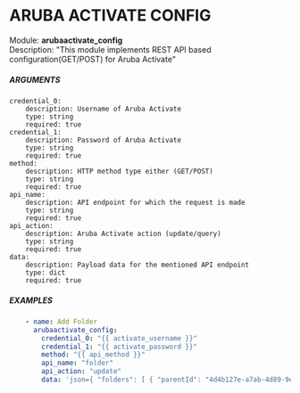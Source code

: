 # ARUBA ACTIVATE CONFIG
Module: ****arubaactivate_config****  
Description: "This module implements REST API based configuration(GET/POST) for Aruba Activate"

##### ARGUMENTS
    credential_0:
        description: Username of Aruba Activate
        type: string
        required: true
    credential_1:
        description: Password of Aruba Activate
        type: string
        required: true
    method:
        description: HTTP method type either (GET/POST) 
        type: string
        required: true
    api_name:
        description: API endpoint for which the request is made
        type: string
        required: true   
    api_action:
        description: Aruba Activate action (update/query)
        type: string
        required: true        
    data:
        description: Payload data for the mentioned API endpoint
        type: dict
        required: true
        
##### EXAMPLES
```YAML
    - name: Add Folder
      arubaactivate_config:
        credential_0: "{{ activate_username }}"
        credential_1: "{{ activate_password }}"
        method: "{{ api_method }}"
        api_name: "folder"
        api_action: "update"
        data: 'json={ "folders": [ { "parentId": "4d4b127e-a7ab-4d89-9e07-508c3b529975", "folderName": "New_Test_folder"}]}'
```
